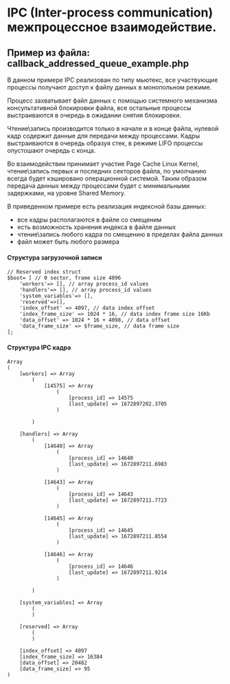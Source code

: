 # IPC (Inter-process communication) межпроцессное взаимодействие.
## Пример из файла: callback_addressed_queue_example.php

В данном примере IPC реализован по типу мьютекс, все участвующие процессы получают доступ к файлу данных в монопольном режиме.

Процесс захватывает файл данных с помощью системного механизма консультативной блокировки файла, все остальные процессы выстраиваются в очередь в ожидании снятия блокировки.

Чтение\запись производится только в начале и в конце файла, нулевой кадр содержит данные для передачи между процессами. Кадры выстраиваются в очередь образуя стек, в режиме LIFO процессы опустошают очередь с конца.

Во взаимодействии принимает участие Page Cache Linux Kernel, чтение\запись первых и последних секторов файла, по умолчанию всегда будет кэшировано операционной системой. 
Таким образом передача данных между процессами будет с минимальными задержками, на уровне Shared Memory.

В приведенном примере есть реализация индексной базы данных: 
- все кадры располагаются в файле со смещеним
- есть возможность хранения индекса в файле данных
- чтение\запись любого кадра по смещению в пределах файла данных
- файл может быть любого размера

#### Структура загрузочной записи
```
// Reserved index struct
$boot= [ // 0 sector, frame size 4096
	'workers'=> [], // array process_id values
	'handlers'=> [], // array process_id values
	'system_variables'=> [],
	'reserved'=>[],
	'index_offset' => 4097, // data index offset
	'index_frame_size' => 1024 * 16, // data index frame size 16Kb
	'data_offset' => 1024 * 16 + 4098, // data offset
	'data_frame_size' => $frame_size, // data frame size
];
```



#### Структура IPC кадра
```
Array
(
    [workers] => Array
        (
            [14575] => Array
                (
                    [process_id] => 14575
                    [last_update] => 1672897202.3705
                )

        )

    [handlers] => Array
        (
            [14640] => Array
                (
                    [process_id] => 14640
                    [last_update] => 1672897211.6983
                )

            [14643] => Array
                (
                    [process_id] => 14643
                    [last_update] => 1672897211.7723
                )

            [14645] => Array
                (
                    [process_id] => 14645
                    [last_update] => 1672897211.8554
                )

            [14646] => Array
                (
                    [process_id] => 14646
                    [last_update] => 1672897211.9214
                )

        )

    [system_variables] => Array
        (
        )

    [reserved] => Array
        (
        )

    [index_offset] => 4097
    [index_frame_size] => 16384
    [data_offset] => 20482
    [data_frame_size] => 95
)
```
